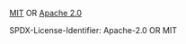 [MIT](https://github.com/aery-chan/crate-that-loads-configs/blob/master/LICENSE_MIT.md) OR [Apache 2.0](https://github.com/aery-chan/crate-that-loads-configs/blob/master/LICENSE_APACHE_2.0.md)

SPDX-License-Identifier: Apache-2.0 OR MIT
